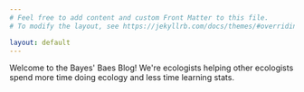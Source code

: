 ```yaml
---
# Feel free to add content and custom Front Matter to this file.
# To modify the layout, see https://jekyllrb.com/docs/themes/#overriding-theme-defaults

layout: default
---
```


Welcome to the Bayes' Baes Blog! We're ecologists helping other ecologists spend more time doing ecology and less time learning stats.
